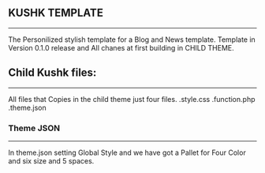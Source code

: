 ## KUSHK TEMPLATE 
_______________
The Personilized stylish template for a Blog and News template.
Template in Version 0.1.0 release and All chanes at first building
in CHILD THEME.

## Child Kushk files:
--------------------
All files that Copies in the child theme just four files.
.style.css
.function.php
.theme.json

### Theme JSON
--------------------
In theme.json setting Global Style and we have got a Pallet
 for Four Color and six size and 5 spaces.
